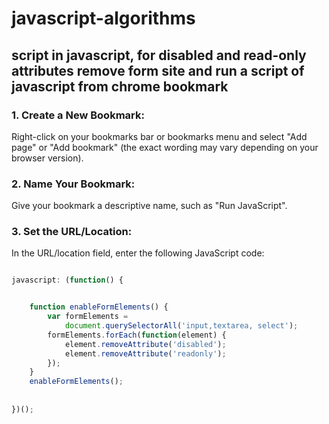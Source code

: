 # javascript-algorithms

##  script in javascript, for disabled and read-only attributes remove form site and run a script of javascript from chrome bookmark
  ### 1. Create a New Bookmark:
  Right-click on your bookmarks bar or bookmarks menu and select "Add page" or "Add bookmark" (the exact wording may vary depending on your browser version).
  
  ### 2. Name Your Bookmark:
  Give your bookmark a descriptive name, such as "Run JavaScript".
  
  ### 3. Set the URL/Location:
  In the URL/location field, enter the following JavaScript code:

```js

javascript: (function() {


	function enableFormElements() {
		var formElements =
			document.querySelectorAll('input,textarea, select');
		formElements.forEach(function(element) {
			element.removeAttribute('disabled');
			element.removeAttribute('readonly');
		});
	}
	enableFormElements();
	
	
})();

```
